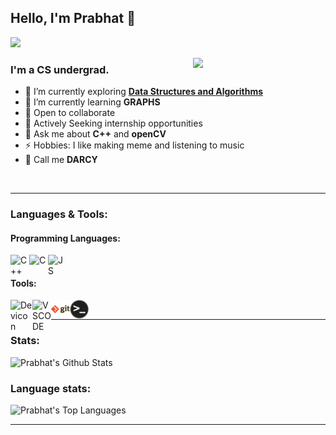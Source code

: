 ## Hello, I'm Prabhat 👋
[<img src="https://komarev.com/ghpvc/?username=aviral10&label=Profile+Views&color=4287f5&style=flat" />](https://github.com/prabhatmalhan)

<img src="https://magiccopy.xyz/assets/images/hadder.gif" align="right"  width="42%"/>

### I'm a CS undergrad.

- 🔭 I’m currently exploring [**Data Structures and Algorithms**](https://github.com/prabhatmalhan/Algorithms)
- 🌱 I’m currently learning **GRAPHS**
- 👯 Open to collaborate 
- 💼 Actively Seeking internship opportunities
- 💬 Ask me about **C++** and **openCV**
- ⚡ Hobbies: I like making meme and listening to music
- 📢 Call me **DARCY**

<br/>

---
### Languages & Tools:

#### Programming Languages:

<img align="left" alt="C++" width="30px" src="https://www.freeiconspng.com/thumbs/c-logo-icon/c--logo-icon-0.png">

<img align="left" alt="C" width="30px" src="https://www.kindpng.com/picc/m/355-3559027_c-programming-language-logo-clipart-png-download-c.png">

<img align="left" alt="JS" width="30px" src="https://cdn.iconscout.com/icon/free/png-512/javascript-2038874-1720087.png">

<br/>


#### Tools:

<img align="left" alt="Devicon" width="35px" src="https://devicon.dev/devicon.git/icons/android/android-original-wordmark.svg">

<img align="left" alt="VSCODE" width="30px" src="https://upload.wikimedia.org/wikipedia/commons/thumb/9/9a/Visual_Studio_Code_1.35_icon.svg/1024px-Visual_Studio_Code_1.35_icon.svg.png">

<img align="left" alt="GIT" width="30px" src="https://raw.githubusercontent.com/github/explore/80688e429a7d4ef2fca1e82350fe8e3517d3494d/topics/git/git.png">

<img align="left" alt="BASH" width="30px" src="https://raw.githubusercontent.com/github/explore/80688e429a7d4ef2fca1e82350fe8e3517d3494d/topics/terminal/terminal.png">

<br/>

---
### Stats:
<img alt="Prabhat's Github Stats" src="https://github-readme-stats.vercel.app/api?username=prabhatmalhan&show_icons=true&count_private=true&theme=tokyonight" />



### Language stats:

<img alt="Prabhat's Top Languages" src="https://github-readme-stats.vercel.app/api/top-langs/?username=prabhatmalhan&layout=compact&theme=tokyonight&hide=javascript,Jupyter Notebook"/>

---
